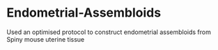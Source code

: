 # Endometrial-Assembloids
Used an optimised protocol to construct endometrial assembloids from Spiny mouse uterine tissue
